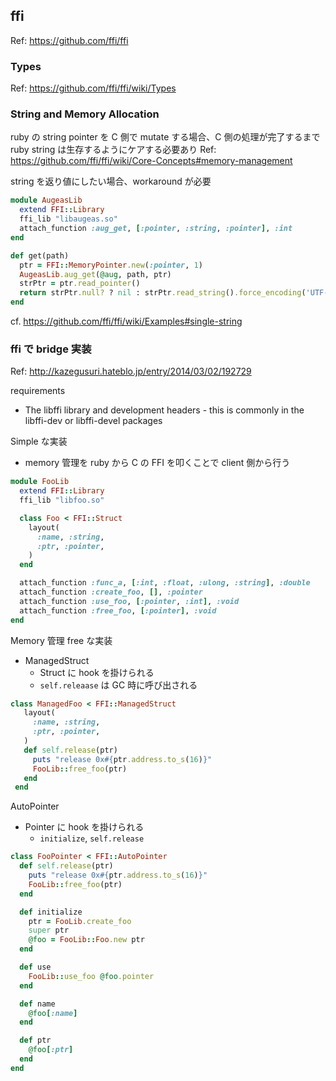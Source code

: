 ## ffi
Ref: https://github.com/ffi/ffi

### Types
Ref: https://github.com/ffi/ffi/wiki/Types

### String and Memory Allocation
ruby の string pointer を C 側で mutate する場合、C 側の処理が完了するまで ruby string は生存するようにケアする必要あり
Ref: https://github.com/ffi/ffi/wiki/Core-Concepts#memory-management

string を返り値にしたい場合、workaround が必要
```ruby
module AugeasLib
  extend FFI::Library
  ffi_lib "libaugeas.so"
  attach_function :aug_get, [:pointer, :string, :pointer], :int
end

def get(path)
  ptr = FFI::MemoryPointer.new(:pointer, 1)
  AugeasLib.aug_get(@aug, path, ptr)
  strPtr = ptr.read_pointer()
  return strPtr.null? ? nil : strPtr.read_string().force_encoding('UTF-8') # returns UTF-8 encoded string
end
```
cf. https://github.com/ffi/ffi/wiki/Examples#single-string

### ffi で bridge 実装
Ref: http://kazegusuri.hateblo.jp/entry/2014/03/02/192729

requirements
* The libffi library and development headers - this is commonly in the libffi-dev or libffi-devel packages

Simple な実装
* memory 管理を ruby から C の FFI を叩くことで client 側から行う
```ruby
module FooLib
  extend FFI::Library
  ffi_lib "libfoo.so"

  class Foo < FFI::Struct
    layout(
      :name, :string,
      :ptr, :pointer,
    )
  end

  attach_function :func_a, [:int, :float, :ulong, :string], :double
  attach_function :create_foo, [], :pointer
  attach_function :use_foo, [:pointer, :int], :void
  attach_function :free_foo, [:pointer], :void
end
```

Memory 管理 free な実装
* ManagedStruct
  * Struct に hook を掛けられる
  * `self.releaase` は GC 時に呼び出される
```ruby
class ManagedFoo < FFI::ManagedStruct
   layout(
     :name, :string,
     :ptr, :pointer,
   )
   def self.release(ptr)
     puts "release 0x#{ptr.address.to_s(16)}"
     FooLib::free_foo(ptr)
   end
 end
```

AutoPointer
* Pointer に hook を掛けられる
  * `initialize`, `self.release`
```ruby
class FooPointer < FFI::AutoPointer
  def self.release(ptr)
    puts "release 0x#{ptr.address.to_s(16)}"
    FooLib::free_foo(ptr)
  end

  def initialize
    ptr = FooLib.create_foo
    super ptr
    @foo = FooLib::Foo.new ptr
  end

  def use
    FooLib::use_foo @foo.pointer
  end

  def name
    @foo[:name]
  end

  def ptr
    @foo[:ptr]
  end
end
```
